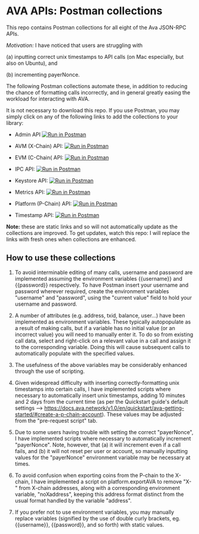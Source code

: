 # AVA APIs: Postman collections

This repo contains Postman collections for all eight of the Ava JSON-RPC APIs.

*Motivation:* I have noticed that users are struggling with 

(a) inputting correct unix timestamps to API calls (on Mac especially, but also on Ubuntu), and 

(b) incrementing payerNonce. 

The following Postman collections automate these, in addition to reducing the chance of formatting calls incorrectly, and in general greatly easing the workload for interacting with AVA.

It is not necessary to download this repo. If you use Postman, you may simply click on any of the following links to add the collections to your library:

- Admin API					[![Run in Postman](https://run.pstmn.io/button.svg)](https://app.getpostman.com/run-collection/8dd8f41bc190fd42607e)

- AVM (X-Chain) API:		[![Run in Postman](https://run.pstmn.io/button.svg)](https://app.getpostman.com/run-collection/269348fb38988ffa4d2f)

- EVM (C-Chain( API: 		[![Run in Postman](https://run.pstmn.io/button.svg)](https://app.getpostman.com/run-collection/269348fb38988ffa4d2f)

- IPC API: 					[![Run in Postman](https://run.pstmn.io/button.svg)](https://app.getpostman.com/run-collection/8a4f6ad5cfd004175d71)

- Keystore API:				[![Run in Postman](https://run.pstmn.io/button.svg)](https://app.getpostman.com/run-collection/d82c54eebe28afb54927)

- Metrics API:				[![Run in Postman](https://run.pstmn.io/button.svg)](https://app.getpostman.com/run-collection/25b6eed477b652661a0c)

- Platform (P-Chain) API:	[![Run in Postman](https://run.pstmn.io/button.svg)](https://app.getpostman.com/run-collection/35c691dc2fc821d7f1a5)

- Timestamp API:			[![Run in Postman](https://run.pstmn.io/button.svg)](https://app.getpostman.com/run-collection/0b79452b337de89a4c16)


**Note:** these are static links and so will not automatically update as the collections are improved. To get updates, watch this repo: I will replace the links with fresh ones when collections are enhanced.



## How to use these collections

1) To avoid interminable editing of many calls, username and password are implemented assuming the environment variables {{username}} and {{password}} respectively. To have Postman insert your username and password wherever required, create the environment variables "username" and "password", using the "current value" field to hold your username and password.

2) A number of attributes (e.g. address, txid, balance, user...) have been implemented as environment variables. These typically autopopulate as a result of making calls, but if a variable has no initial value (or an incorrect value) you will need to manually enter it. To do so from existing call data, select and right-click on a relevant value in a call and assign it to the corresponding variable. Doing this will cause subsequent calls to automatically populate with the specified values.

3) The usefulness of the above variables may be considerably enhanced through the use of scripting.

4) Given widespread difficulty with inserting correctly-formatting unix timestamps into certain calls, I have implemented scripts where necessary to automatically insert unix timestamps, adding 10 minutes and 2 days from the current time (as per the Quickstart guide's default settings --> https://docs.ava.network/v1.0/en/quickstart/ava-getting-started/#create-a-p-chain-account). These values may be adjusted from the "pre-request script" tab.

5) Due to some users having trouble with setting the correct "payerNonce", I have implemented scripts where necessary to automatically increment "payerNonce". Note, however, that (a) it will increment even if a call fails, and (b) it will not reset per user or account, so manually inputting values for the "payerNonce" environment variable may be necessary at times.

6) To avoid confusion when exporting coins from the P-chain to the X-chain, I have implemented a script on platform.exportAVA to remove "X-" from X-chain addresses, along with a corresponding environment variable, "noXaddress", keeping this address format distinct from the usual format handled by the variable "address".

7) If you prefer not to use environment variables, you may manually replace variables (signified by the use of double curly brackets, eg. {{username}}, {{password}}, and so forth) with static values.


